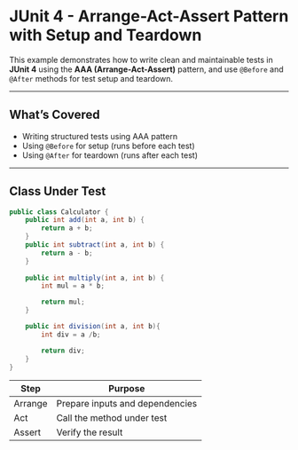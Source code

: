 #  JUnit 4 - Arrange-Act-Assert Pattern with Setup and Teardown

This example demonstrates how to write clean and maintainable tests in **JUnit 4** using the **AAA (Arrange-Act-Assert)** pattern, and use `@Before` and `@After` methods for test setup and teardown.

---

##  What’s Covered

-  Writing structured tests using AAA pattern
-  Using `@Before` for setup (runs before each test)
-  Using `@After` for teardown (runs after each test)

---

##  Class Under Test

```java
public class Calculator {
    public int add(int a, int b) {
        return a + b;
    }
    public int subtract(int a, int b) {
        return a - b;
    }
    
    public int multiply(int a, int b) {
        int mul = a * b;

        return mul;
    }

    public int division(int a, int b){
        int div = a /b;

        return div;
    }
}
```
| Step    | Purpose                         |
| ------- | ------------------------------- |
| Arrange | Prepare inputs and dependencies |
| Act     | Call the method under test      |
| Assert  | Verify the result               |




